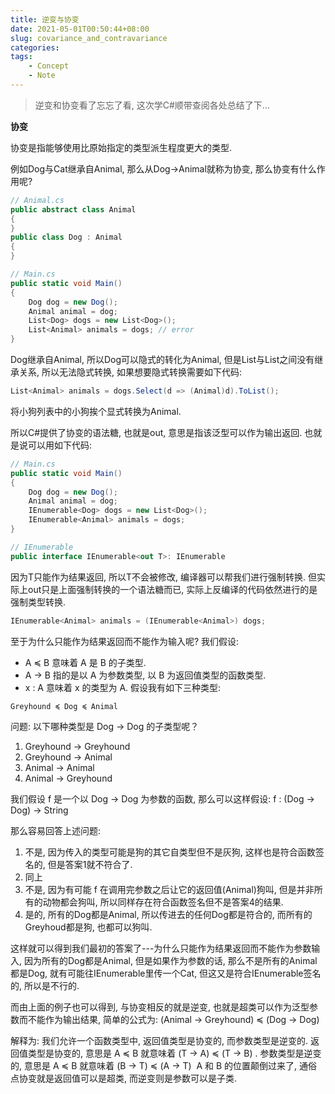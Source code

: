 ```yaml
---
title: 逆变与协变
date: 2021-05-01T00:50:44+08:00
slug: covariance_and_contravariance
categories:
tags:
    - Concept
    - Note
---
```


> 逆变和协变看了忘忘了看, 这次学C#顺带查阅各处总结了下...

**协变**


协变是指能够使用比原始指定的类型派生程度更大的类型.

例如Dog与Cat继承自Animal, 那么从Dog->Animal就称为协变, 那么协变有什么作用呢?

```c#
// Animal.cs
public abstract class Animal
{
}
public class Dog : Animal
{
}
```

```c#
// Main.cs
public static void Main()
{
    Dog dog = new Dog();
    Animal animal = dog;
    List<Dog> dogs = new List<Dog>();
    List<Animal> animals = dogs; // error
}
```

Dog继承自Animal, 所以Dog可以隐式的转化为Animal, 但是List<Dog>与List<Animal>之间没有继承关系, 所以无法隐式转换, 如果想要隐式转换需要如下代码:

```c#
List<Animal> animals = dogs.Select(d => (Animal)d).ToList();
```

将小狗列表中的小狗挨个显式转换为Animal.

所以C#提供了协变的语法糖, 也就是out, 意思是指该泛型可以作为输出返回.
也就是说可以用如下代码:

```c#
// Main.cs 
public static void Main() 
{ 
    Dog dog = new Dog(); 
    Animal animal = dog; 
    IEnumerable<Dog> dogs = new List<Dog>();
    IEnumerable<Animal> animals = dogs;
}

// IEnumerable
public interface IEnumerable<out T>: IEnumerable
```

因为T只能作为结果返回, 所以T不会被修改, 编译器可以帮我们进行强制转换.
 但实际上out只是上面强制转换的一个语法糖而已, 实际上反编译的代码依然进行的是强制类型转换.

```c#
IEnumerable<Animal> animals = (IEnumerable<Animal>) dogs;
```

至于为什么只能作为结果返回而不能作为输入呢?
我们假设:
- A ≼ B 意味着 A 是 B 的子类型.
- A → B 指的是以 A 为参数类型, 以 B 为返回值类型的函数类型.
- x : A 意味着 x 的类型为 A.
假设我有如下三种类型:

```
Greyhound ≼ Dog ≼ Animal
```

问题: 以下哪种类型是 Dog → Dog 的子类型呢？

1. Greyhound → Greyhound
2. Greyhound → Animal
3. Animal → Animal
4. Animal → Greyhound

我们假设 f 是一个以 Dog → Dog 为参数的函数, 那么可以这样假设: f : (Dog → Dog) → String

那么容易回答上述问题:
1.  不是, 因为传入的类型可能是狗的其它自类型但不是灰狗, 这样也是符合函数签名的, 但是答案1就不符合了.
2.  同上
3.  不是, 因为有可能 f 在调用完参数之后让它的返回值(Animal)狗叫, 但是并非所有的动物都会狗叫, 所以同样存在符合函数签名但不是答案4的结果.
4.  是的, 所有的Dog都是Animal, 所以传进去的任何Dog都是符合的, 而所有的Greyhoud都是狗, 也都可以狗叫.

这样就可以得到我们最初的答案了---为什么只能作为结果返回而不能作为参数输入, 因为所有的Dog都是Animal, 但是如果作为参数的话, 那么不是所有的Animal都是Dog, 就有可能往IEnumerable<Dog>里传一个Cat, 但这又是符合IEnumerable<Animal>签名的, 所以是不行的.

而由上面的例子也可以得到, 与协变相反的就是逆变, 也就是超类可以作为泛型参数而不能作为输出结果, 简单的公式为:
(Animal → Greyhound) ≼ (Dog → Dog)

解释为: 我们允许一个函数类型中, 返回值类型是协变的, 而参数类型是逆变的. 返回值类型是协变的, 意思是 A ≼ B 就意味着 (T → A) ≼ (T → B) . 参数类型是逆变的, 意思是 A ≼ B 就意味着 (B → T) ≼ (A → T)  A 和 B 的位置颠倒过来了, 通俗点协变就是返回值可以是超类, 而逆变则是参数可以是子类.